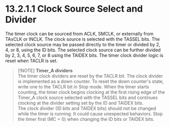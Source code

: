 # 13.2.1.1 Clock Source Select and Divider

The timer clock can be sourced from ACLK, SMCLK, or externally from TAxCLK or INCLK. The clock source is
selected with the TASSEL bits. The selected clock source may be passed directly to the timer or divided by 2, 4,
or 8, using the ID bits. The selected clock source can be further divided by 2, 3, 4, 5, 6, 7, or 8 using the
TAIDEX bits. The timer clock divider logic is reset when TACLR is set.

> [!NOTE] **Timer_A dividers**
> <br>
> The timer clock dividers are reset by the TACLR bit. The clock divider is implemented as a down counter. To reset
the down counter's state, write one to the TACLR bit in Stop mode. When the timer starts counting, the timer clock
begins clocking at the first rising edge of the Timer_A clock source selected with the TASSEL bits and continues
clocking at the divider setting set by the ID and TAIDEX bits.
> <br>
> The clock divider (ID bits and TAIDEX bits) should not be changed while the timer is running. It could cause
unexpected behaviors. Stop the timer first (MC = 0) when changing the ID bits or TAIDEX bits.
